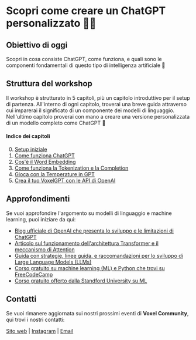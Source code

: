 # Scopri come creare un ChatGPT personalizzato 👩‍💻

## Obiettivo di oggi
Scopri in cosa consiste ChatGPT, come funziona, e quali sono le componenti fondamentali di questo tipo di intelligenza artificiale 🧠


## Struttura del workshop
Il workshop è strutturato in 5 capitoli, più un capitolo introduttivo per il setup di partenza. All'interno di ogni capitolo, troverai una breve guida attraverso cui imparerai il significato di un componente dei modelli di linguaggio. Nell'ultimo capitolo proverai con mano a creare una versione personalizzata di un modello completo come ChatGPT 🤩

#### Indice dei capitoli

0. [Setup iniziale](00-setup)
1. [Come funziona ChatGPT](01-come-funziona-gpt)
2. [Cos'è il Word Embedding](02-embedding)
3. [Come funziona la Tokenization e la Completion](03-tokenization)
4. [Gioca con la Temperature in GPT](04-temperature)
5. [Crea il tuo VoxelGPT con le API di OpenAI](05-openai)

## Approfondimenti

Se vuoi approfondire l'argomento su modelli di linguaggio e machine learning, puoi iniziare da qui:

* [Blog ufficiale di OpenAI che presenta lo sviluppo e le limitazioni di ChatGPT](https://openai.com/blog/chatgpt)
* [Articolo sul funzionamento dell'architettura Transformer e il meccanismo di Attention](https://towardsdatascience.com/all-you-need-to-know-about-attention-and-transformers-in-depth-understanding-part-1-552f0b41d021)
* [Guida con strategie, linee guida, e raccomandazioni per lo sviluppo di Large Language Models (LLMs)](https://github.com/brexhq/prompt-engineering)
* [Corso gratuito su machine learning (ML) e Python che trovi su FreeCodeCamp](https://www.freecodecamp.org/learn/machine-learning-with-python)
* [Corso gratuito offerto dalla Standford University su ML](https://www.coursera.org/learn/machine-learning)


## Contatti

Se vuoi rimanere aggiornata sui nostri prossimi eventi di **Voxel Community**, qui trovi i nostri contatti:

[Sito web](https://www.voxel.community) |
[Instagram](https://instagram.com/voxelcommunity) | [Email](mailto:hello@voxel.community)